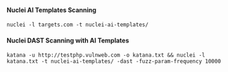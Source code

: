 #### Nuclei AI Templates Scanning
```
nuclei -l targets.com -t nuclei-ai-templates/
```
#### Nuclei DAST Scanning with AI Templates
```
katana -u http://testphp.vulnweb.com -o katana.txt && nuclei -l katana.txt -t nuclei-ai-templates/ -dast -fuzz-param-frequency 10000
```
